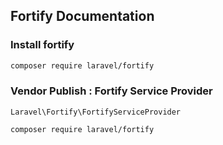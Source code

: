 ## Fortify Documentation

### Install fortify

```markdown
composer require laravel/fortify
```

### Vendor Publish  : Fortify Service Provider
`Laravel\Fortify\FortifyServiceProvider`

```markdown
composer require laravel/fortify
```



